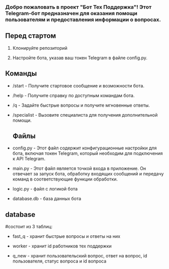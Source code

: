 ### Добро пожаловать в проект "Бот Тех Поддержка"! Этот Telegram-бот предназначен для оказания помощи пользователям и предоставления информации о вопросах.

## Перед стартом

1. Клонируйте репозиторий

2. Настройте бота, указав ваш токен Telegram в файле config.py.

## Команды

- /start - Получите стартовое сообщение и возможности бота.

- /help - Получите справку по доступным командам бота.

- /q - Задайте быстрые вопросы и получите мгновенные ответы.

- /specialist - Вызовите специалиста для получения дополнительной помощи.

  ## Файлы
- config.py  - Этот файл содержит конфигурационные настройки для бота, включая токен Telegram, который необходим для подключения к API Telegram.

- main.py - Этот файл является точкой входа в приложение. Он отвечает за запуск бота, обработку входящих сообщений и передачу команд в соответствующие функции обработки.

- logic.py - файл с логикой бота

- database.db - база данных бота

## database
#состоит из 3 таблиц:
- fast_q - хранит быстрые вопросы и ответы на них

- worker - хранит id работников тех поддержки

- q_new - хранит пользовательский вопрос, ответ на вопрос, id пользователя, статус вопроса и id вопроса

